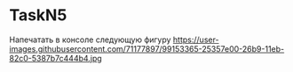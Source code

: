 # TaskN5
Напечатать в консоле следующую фигуру
https://user-images.githubusercontent.com/71177897/99153365-25357e00-26b9-11eb-82c0-5387b7c444b4.jpg
